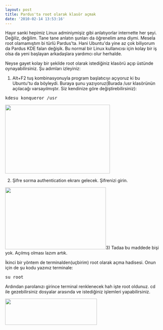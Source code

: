 ```yaml
---
layout: post
title: Pardus'ta root olarak klasör açmak
date: '2010-02-14 13:53:16'
---
```


Hayır sanki hepimiz Linux adminiymişiz gibi anlatıyorlar internette her şeyi. Değiliz, değilim. Tane tane anlatın şunları da öğrenelim ama diymi. Mesela root olamamıştım bi türlü Pardus'ta. Hani Ubuntu'da yine az çok biliyorum da Pardus KDE falan değişik. Bu normal bir Linux kullanıcısı için kolay bir iş olsa da yeni başlayan arkadaşlara yardımcı olur herhalde.

Neyse gayet kolay bir şekilde root olarak istediğiniz klasörü açıp üstünde oynayabilirsiniz. Şu adımları izleyiniz:

1) Alt+F2 tuş kombinasyonuyla program başlatıcıyı açıyoruz ki bu Ubuntu'tu da böyleydi. Buraya şunu yazıyoruz(Burada /usr klasörünün açılacağı varsayılmıştır. Siz kendinize göre değiştirebilirsiniz):
<pre>kdesu konqueror /usr
</pre>
<a href="http://www.hakanu.net/wp-content/uploads/2010/02/11.png"><img class="aligncenter size-full wp-image-917" title="1" src="http://www.hakanu.net/wp-content/uploads/2010/02/11.png" alt="" width="339" height="223" /></a>

2) Şifre sorma authentication ekranı gelecek. Şifrenizi girin.

<a href="http://www.hakanu.net/wp-content/uploads/2010/02/21.png"><img class="aligncenter size-full wp-image-918" title="2" src="http://www.hakanu.net/wp-content/uploads/2010/02/21.png" alt="" width="326" height="201" /></a>3) Tadaa bu maddede bişi yok. Açılmış olması lazım artık.

İkinci bir yöntem de terminalden(uçbirim) root olarak açma hadisesi. Onun için de şu kodu yazınız terminale:
<pre>su root</pre>
Ardından parolanızı girince terminal renklenecek hah işte root oldunuz. cd ile gezebilirsiniz dosyalar arasında ve istediğiniz işlemleri yapabilirsiniz.

<a href="http://www.hakanu.net/wp-content/uploads/2010/02/3.png"><img class="aligncenter size-full wp-image-919" title="3" src="http://www.hakanu.net/wp-content/uploads/2010/02/3.png" alt="" width="297" height="85" /></a>